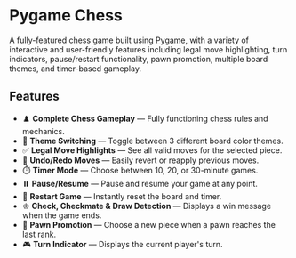 # Pygame Chess

A fully-featured chess game built using [Pygame](https://www.pygame.org/), with a variety of interactive and
user-friendly features including legal move highlighting, turn indicators, pause/restart functionality, pawn promotion,
multiple board themes, and timer-based gameplay.

## Features

- ♟️ **Complete Chess Gameplay** — Fully functioning chess rules and mechanics.
- 🎨 **Theme Switching** — Toggle between 3 different board color themes.
- ✅ **Legal Move Highlights** — See all valid moves for the selected piece.
- 🔁 **Undo/Redo Moves** — Easily revert or reapply previous moves.
- ⏱️ **Timer Mode** — Choose between 10, 20, or 30-minute games.
- ⏸️ **Pause/Resume** — Pause and resume your game at any point.
- 🔄 **Restart Game** — Instantly reset the board and timer.
- ♔ **Check, Checkmate & Draw Detection** — Displays a win message when the game ends.
- 👑 **Pawn Promotion** — Choose a new piece when a pawn reaches the last rank.
- 🎮 **Turn Indicator** — Displays the current player's turn.